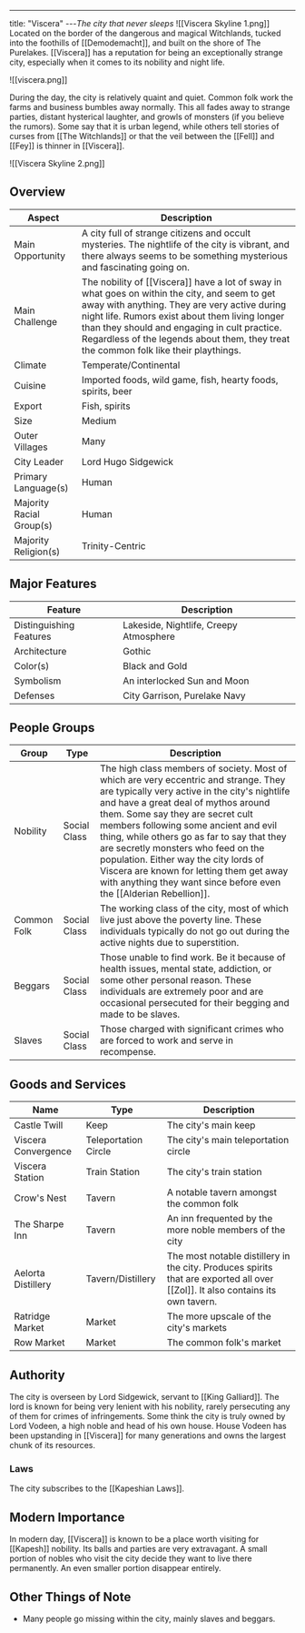 ---
title: "Viscera"
---*The city that never sleeps*
![[Viscera Skyline 1.png]]
Located on the border of the dangerous and magical Witchlands, tucked into the foothills of [[Demodemacht]], and built on the shore of The Purelakes. [[Viscera]] has a reputation for being an exceptionally strange city, especially when it comes to its nobility and night life.

![[viscera.png]]

During the day, the city is relatively quaint and quiet. Common folk work the farms and business bumbles away normally. This all fades away to strange parties, distant hysterical laughter, and growls of monsters (if you believe the rumors). Some say that it is urban legend, while others tell stories of curses from [[The Witchlands]] or that the veil between the [[Fell]] and [[Fey]] is thinner in [[Viscera]].

![[Viscera Skyline 2.png]]

## Overview

| Aspect | Description |
|-|-|
| Main Opportunity | A city full of strange citizens and occult mysteries. The nightlife of the city is vibrant, and there always seems to be something mysterious and fascinating going on. |
| Main Challenge | The nobility of [[Viscera]] have a lot of sway in what goes on within the city, and seem to get away with anything. They are very active during night life. Rumors exist about them living longer than they should and engaging in cult practice. Regardless of the legends about them, they treat the common folk like their playthings. |
| Climate | Temperate/Continental |
| Cuisine | Imported foods, wild game, fish, hearty foods, spirits, beer |
| Export | Fish, spirits |
| Size | Medium |
| Outer Villages| Many |
| City Leader | Lord Hugo Sidgewick |
| Primary Language(s) | Human |
| Majority Racial Group(s) | Human |
| Majority Religion(s) | Trinity-Centric |

## Major Features

| Feature | Description |
|-|-|
| Distinguishing Features | Lakeside, Nightlife, Creepy Atmosphere |
| Architecture | Gothic |
| Color(s) | Black and Gold |
| Symbolism | An interlocked Sun and Moon |
| Defenses | City Garrison, Purelake Navy |

## People Groups

| Group | Type | Description |
|-|-|-|
| Nobility | Social Class | The high class members of society. Most of which are very eccentric and strange. They are typically very active in the city's nightlife and have a great deal of mythos around them. Some say they are secret cult members following some ancient and evil thing, while others go as far to say that they are secretly monsters who feed on the population. Either way the city lords of Viscera are known for letting them get away with anything they want since before even the [[Alderian Rebellion]]. |
| Common Folk | Social Class | The working class of the city, most of which live just above the poverty line. These individuals typically do not go out during the active nights due to superstition. |
| Beggars | Social Class | Those unable to find work. Be it because of health issues, mental state, addiction, or some other personal reason. These individuals are extremely poor and are occasional persecuted for their begging and made to be slaves. |
| Slaves | Social Class | Those charged with significant crimes who are forced to work and serve in recompense. |

## Goods and Services

 | Name | Type | Description |
 |-|-|-|
 | Castle Twill | Keep | The city's main keep |
 | Viscera Convergence | Teleportation Circle | The city's main teleportation circle |
 | Viscera Station | Train Station | The city's train station |
 | Crow's Nest | Tavern | A notable tavern amongst the common folk |
 | The Sharpe Inn | Tavern | An inn frequented by the more noble members of the city |
 | Aelorta Distillery | Tavern/Distillery | The most notable distillery in the city. Produces spirits that are exported all over [[Zol]]. It also contains its own tavern. |
 | Ratridge Market | Market | The more upscale of the city's markets |
 | Row Market | Market | The common folk's market |

## Authority
The city is overseen by Lord Sidgewick, servant to [[King Galliard]]. The lord is known for being very lenient with his nobility, rarely persecuting any of them for crimes of infringements. Some think the city is truly owned by Lord Vodeen, a high noble and head of his own house. House Vodeen has been upstanding in [[Viscera]] for many generations and owns the largest chunk of its resources.

### Laws
The city subscribes to the [[Kapeshian Laws]].

## Modern Importance
In modern day, [[Viscera]] is known to be a place worth visiting for  [[Kapesh]] nobility. Its balls and parties are very extravagant. A small portion of nobles who visit the city decide they want to live there permanently. An even smaller portion disappear entirely.

## Other Things of Note
- Many people go missing within the city, mainly slaves and beggars.
